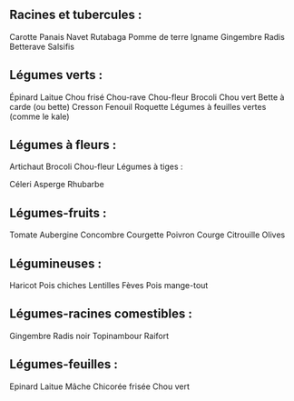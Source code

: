 ## Racines et tubercules :

Carotte
Panais
Navet
Rutabaga
Pomme de terre
Igname
Gingembre
Radis
Betterave
Salsifis


## Légumes verts :

Épinard
Laitue
Chou frisé
Chou-rave
Chou-fleur
Brocoli
Chou vert
Bette à carde (ou bette)
Cresson
Fenouil
Roquette
Légumes à feuilles vertes (comme le kale)


## Légumes à fleurs :

Artichaut
Brocoli
Chou-fleur
Légumes à tiges :

Céleri
Asperge
Rhubarbe

## Légumes-fruits :

Tomate
Aubergine
Concombre
Courgette
Poivron
Courge
Citrouille
Olives

## Légumineuses :

Haricot
Pois chiches
Lentilles
Fèves
Pois mange-tout

## Légumes-racines comestibles :

Gingembre
Radis noir
Topinambour
Raifort


## Légumes-feuilles :

Epinard
Laitue
Mâche
Chicorée frisée
Chou vert